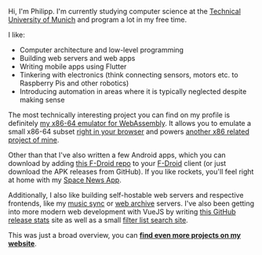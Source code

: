 Hi, I'm Philipp. I'm currently studying computer science at the [Technical University of Munich](https://www.tum.de) and program a lot in my free time.

I like:
* Computer architecture and low-level programming
* Building web servers and web apps
* Writing mobile apps using Flutter
* Tinkering with electronics (think connecting sensors, motors etc. to Raspberry Pis and other robotics)
* Introducing automation in areas where it is typically neglected despite making sense

The most technically interesting project you can find on my profile is definitely [my x86-64 emulator for WebAssembly](https://github.com/xarantolus/ax). It allows you to emulate a small x86-64 subset [right in your browser](https://ax.010.one) and powers [another x86 related project of mine](https://github.com/xarantolus/MemeAssembly-playground-vue).

Other than that I've also written a few Android apps, which you can download by adding [this F-Droid repo](https://github.com/xarantolus/fdroid) to your [F-Droid](https://f-droid.org/) client (or just download the APK releases from GitHub). If you like rockets, you'll feel right at home with my [Space News App](https://github.com/xarantolus/rockit).

Additionally, I also like building self-hostable web servers and respective frontends, like my [music sync](https://github.com/xarantolus/sensibleHub) or [web archive](https://github.com/xarantolus/Collect) servers. I've also been getting into more modern web development with VueJS by writing [this GitHub release stats](https://ghstats.010.one/) site as well as a small [filter list search site](https://filterlists.010.one/).

This was just a broad overview, you can [**find even more projects on my website**](https://010.one).
